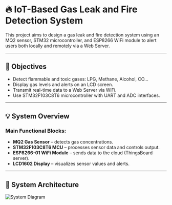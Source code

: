# 🔥 IoT-Based Gas Leak and Fire Detection System

This project aims to design a gas leak and fire detection system using an MQ2 sensor, STM32 microcontroller, and ESP8266 WiFi module to alert users both locally and remotely via a Web Server.

---

## 🎯 Objectives

- Detect flammable and toxic gases: LPG, Methane, Alcohol, CO...
- Display gas levels and alerts on an LCD screen.
- Transmit real-time data to a Web Server via WiFi.
- Use STM32F103C8T6 microcontroller with UART and ADC interfaces.

---

## 💡 System Overview

### Main Functional Blocks:

- **MQ2 Gas Sensor** – detects gas concentrations.
- **STM32F103C8T6 MCU** – processes sensor data and controls output.
- **ESP8266-01 WiFi Module** – sends data to the cloud (ThingsBoard server).
- **LCD1602 Display** – visualizes sensor values and alerts.

---

## 🧱 System Architecture

![System Diagram](./assets/system_block_diagram.png)
